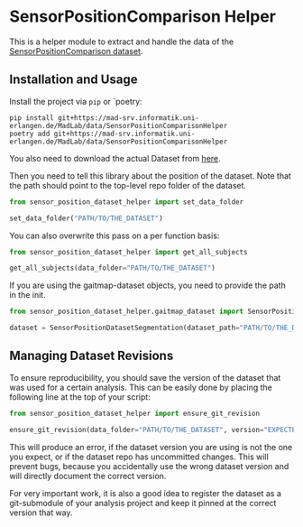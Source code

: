 # SensorPositionComparison Helper

This is a helper module to extract and handle the data of the
[SensorPositionComparison dataset](https://mad-srv.informatik.uni-erlangen.de/MadLab/data/sensorpositoncomparison).

## Installation and Usage

Install the project via `pip` or `poetry:

```
pip install git+https://mad-srv.informatik.uni-erlangen.de/MadLab/data/SensorPositionComparisonHelper
poetry add git+https://mad-srv.informatik.uni-erlangen.de/MadLab/data/SensorPositionComparisonHelper
```

You also need to download the actual Dataset from [here](https://mad-srv.informatik.uni-erlangen.de/MadLab/data/sensorpositoncomparison).

Then you need to tell this library about the position of the dataset.
Note that the path should point to the top-level repo folder of the dataset.

```python
from sensor_position_dataset_helper import set_data_folder

set_data_folder("PATH/TO/THE_DATASET")
```

You can also overwrite this pass on a per function basis:

```python
from sensor_position_dataset_helper import get_all_subjects

get_all_subjects(data_folder="PATH/TO/THE_DATASET")
```

If you are using the gaitmap-dataset objects, you need to provide the path in the init.

```python
from sensor_position_dataset_helper.gaitmap_dataset import SensorPositionDatasetSegmentation

dataset = SensorPositionDatasetSegmentation(dataset_path="PATH/TO/THE_DATASET")
```

## Managing Dataset Revisions

To ensure reproducibility, you should save the version of the dataset that was used for a certain analysis.
This can be easily done by placing the following line at the top of your script:

```python
from sensor_position_dataset_helper import ensure_git_revision

ensure_git_revision(data_folder="PATH/TO/THE_DATASET", version="EXPECTED GIT HASH")
```

This will produce an error, if the dataset version you are using is not the one you expect, or if the dataset repo has 
uncommitted changes.
This will prevent bugs, because you accidentally use the wrong dataset version and will directly document the correct 
version.

For very important work, it is also a good idea to register the dataset as a git-submodule of your analysis project and
keep it pinned at the correct version that way.